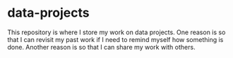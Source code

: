 # data-projects
This repository is where I store my work on data projects.
One reason is so that I can revisit my past work if I need to remind myself how something is done.
Another reason is so that I can share my work with others.
